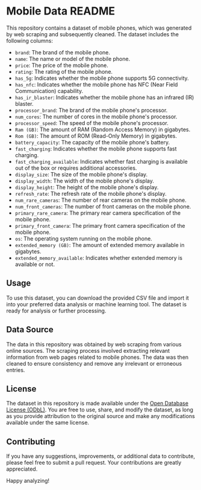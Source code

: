 
# Mobile Data README

This repository contains a dataset of mobile phones, which was generated by web scraping and subsequently cleaned. The dataset includes the following columns:

- `brand`: The brand of the mobile phone.
- `name`: The name or model of the mobile phone.
- `price`: The price of the mobile phone.
- `rating`: The rating of the mobile phone.
- `has_5g`: Indicates whether the mobile phone supports 5G connectivity.
- `has_nfc`: Indicates whether the mobile phone has NFC (Near Field Communication) capability.
- `has_ir_blaster`: Indicates whether the mobile phone has an infrared (IR) blaster.
- `processor_brand`: The brand of the mobile phone's processor.
- `num_cores`: The number of cores in the mobile phone's processor.
- `processor_speed`: The speed of the mobile phone's processor.
- `Ram (GB)`: The amount of RAM (Random Access Memory) in gigabytes.
- `Rom (GB)`: The amount of ROM (Read-Only Memory) in gigabytes.
- `battery_capacity`: The capacity of the mobile phone's battery.
- `fast_charging`: Indicates whether the mobile phone supports fast charging.
- `fast_charging_available`: Indicates whether fast charging is available out of the box or requires additional accessories.
- `display_size`: The size of the mobile phone's display.
- `display_width`: The width of the mobile phone's display.
- `display_height`: The height of the mobile phone's display.
- `refresh_rate`: The refresh rate of the mobile phone's display.
- `num_rare_cameras`: The number of rear cameras on the mobile phone.
- `num_front_cameras`: The number of front cameras on the mobile phone.
- `primary_rare_camera`: The primary rear camera specification of the mobile phone.
- `primary_front_camera`: The primary front camera specification of the mobile phone.
- `os`: The operating system running on the mobile phone.
- `extended_memory (GB)`: The amount of extended memory available in gigabytes.
- `extended_memory_available`: Indicates whether extended memory is available or not.

## Usage

To use this dataset, you can download the provided CSV file and import it into your preferred data analysis or machine learning tool. The dataset is ready for analysis or further processing.

## Data Source

The data in this repository was obtained by web scraping from various online sources. The scraping process involved extracting relevant information from web pages related to mobile phones. The data was then cleaned to ensure consistency and remove any irrelevant or erroneous entries.

## License

The dataset in this repository is made available under the [Open Database License (ODbL)](https://opendatacommons.org/licenses/odbl/1.0/). You are free to use, share, and modify the dataset, as long as you provide attribution to the original source and make any modifications available under the same license.

## Contributing

If you have any suggestions, improvements, or additional data to contribute, please feel free to submit a pull request. Your contributions are greatly appreciated.



Happy analyzing!

